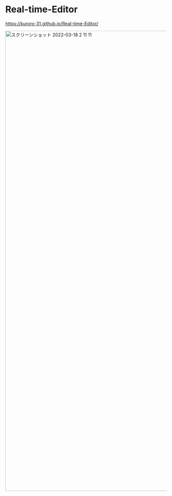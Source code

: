 # Real-time-Editor
https://kuroro-31.github.io/Real-time-Editor/

<img width="1440" alt="スクリーンショット 2022-03-18 2 11 11" src="https://user-images.githubusercontent.com/34049491/158856333-d73299ab-a755-4214-b2a6-7da76fa0e7fe.png">
